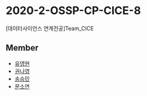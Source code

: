 # 2020-2-OSSP-CP-CICE-8
[데이터사이언스 연계전공]Team_CICE


## Member

* [유영현](https://github.com/0hyunU)
* [권나영](https://github.com/i-zro)
* [송승민](https://github.com/SeungMinSong2929)
* [문소연](https://github.com/opsop)
